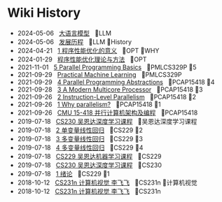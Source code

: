 # Wiki History

- 2024-05-06&nbsp;&nbsp; [大语言模型](/0024_LLM)&nbsp;&nbsp; :bookmark:LLM
- 2024-05-06&nbsp;&nbsp; [发展历程](/0025_LLM_History)&nbsp;&nbsp; :bookmark:LLM :bookmark:History
- 2024-04-21&nbsp;&nbsp; [1 程序性能优化的意义](/0023_OPT_WHY)&nbsp;&nbsp; :bookmark:OPT :bookmark:WHY
- 2024-01-29&nbsp;&nbsp; [程序性能优化理论与方法](/0021_OPT)&nbsp;&nbsp; :bookmark:OPT
- 2021-11-01&nbsp;&nbsp; [5 Parallel Programming Basics](/0008_PMLCS329P_5)&nbsp;&nbsp; :bookmark:PMLCS329P :bookmark:5
- 2021-09-29&nbsp;&nbsp; [Practical Machine Learning](/0017_PMLCS329P)&nbsp;&nbsp; :bookmark:PMLCS329P
- 2021-09-29&nbsp;&nbsp; [4 Parallel Programming Abstractions](/0007_PCAP15418_4)&nbsp;&nbsp; :bookmark:PCAP15418 :bookmark:4
- 2021-09-28&nbsp;&nbsp; [3 A Modern Multicore Processor](/0005_PCAP15418_3)&nbsp;&nbsp; :bookmark:PCAP15418 :bookmark:3
- 2021-09-26&nbsp;&nbsp; [2 Instruction-Level Parallelism](/0004_PCAP15418_2)&nbsp;&nbsp; :bookmark:PCAP15418 :bookmark:2
- 2021-09-26&nbsp;&nbsp; [1 Why parallelism?](/0003_PCAP15418_1)&nbsp;&nbsp; :bookmark:PCAP15418 :bookmark:1
- 2021-09-26&nbsp;&nbsp; [CMU 15-418 并行计算机架构及编程](/0002_PCAP15418)&nbsp;&nbsp; :bookmark:PCAP15418
- 2019-07-18&nbsp;&nbsp; [CS230 吴恩达深度学习课程](/0011_吴恩达深度学习课程)&nbsp;&nbsp; :bookmark:吴恩达深度学习课程
- 2019-07-18&nbsp;&nbsp; [2 单变量线性回归](/0013_CS229_2)&nbsp;&nbsp; :bookmark:CS229 :bookmark:2
- 2019-07-18&nbsp;&nbsp; [3 多变量线性回归](/0014_CS229_3)&nbsp;&nbsp; :bookmark:CS229 :bookmark:3
- 2019-07-18&nbsp;&nbsp; [4 多变量线性回归](/0015_CS229_4)&nbsp;&nbsp; :bookmark:CS229 :bookmark:4
- 2019-07-18&nbsp;&nbsp; [CS229 吴恩达机器学习课程](/0010_CS229)&nbsp;&nbsp; :bookmark:CS229
- 2019-07-18&nbsp;&nbsp; [CS230 吴恩达深度学习课程](/0011_CS230)&nbsp;&nbsp; :bookmark:CS230
- 2019-07-18&nbsp;&nbsp; [1 绪论](/0012_CS229_1)&nbsp;&nbsp; :bookmark:CS229 :bookmark:1
- 2018-10-12&nbsp;&nbsp; [CS231n 计算机视觉 李飞飞](/0016_CS231n_计算机视觉)&nbsp;&nbsp; :bookmark:CS231n :bookmark:计算机视觉
- 2018-10-12&nbsp;&nbsp; [CS231n 计算机视觉 李飞飞](/0016_CS231n)&nbsp;&nbsp; :bookmark:CS231n
